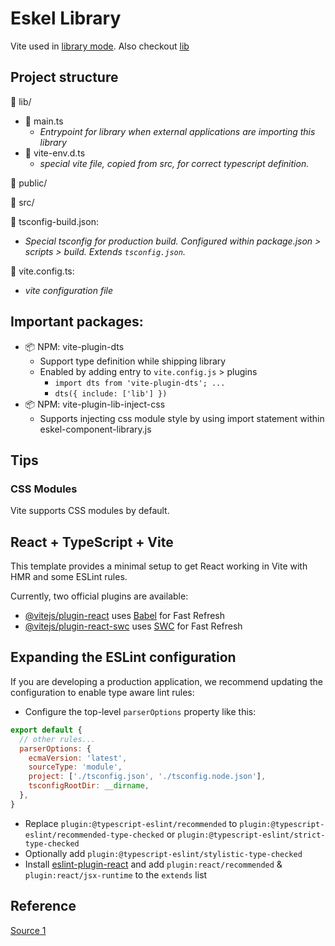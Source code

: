 # Eskel Library

Vite used in [library mode](https://vitejs.dev/guide/build.html#library-mode). Also checkout [lib](https://vitejs.dev/config/build-options.html#build-lib)

## Project structure

:file_folder: lib/
- :page_facing_up: main.ts
  - _Entrypoint for library when external applications are importing this library_
- :page_facing_up: vite-env.d.ts
  - _special vite file, copied from src, for correct typescript definition._

:file_folder: public/

:file_folder: src/

:page_facing_up: tsconfig-build.json:
- _Special tsconfig for production build. Configured within package.json > scripts > build. Extends `tsconfig.json`._

:page_facing_up: vite.config.ts:
- _vite configuration file_

## Important packages:
- :package: NPM: vite-plugin-dts
  - Support type definition while shipping library
  - Enabled by adding entry to `vite.config.js` > plugins
    - `import dts from 'vite-plugin-dts'; ...`
    - `dts({ include: ['lib'] })`
- :package: NPM: vite-plugin-lib-inject-css
  - Supports injecting css module style by using import statement within eskel-component-library.js

## Tips

### CSS Modules

Vite supports CSS modules by default.

## React + TypeScript + Vite

This template provides a minimal setup to get React working in Vite with HMR and some ESLint rules.

Currently, two official plugins are available:

- [@vitejs/plugin-react](https://github.com/vitejs/vite-plugin-react/blob/main/packages/plugin-react/README.md) uses [Babel](https://babeljs.io/) for Fast Refresh
- [@vitejs/plugin-react-swc](https://github.com/vitejs/vite-plugin-react-swc) uses [SWC](https://swc.rs/) for Fast Refresh

## Expanding the ESLint configuration

If you are developing a production application, we recommend updating the configuration to enable type aware lint rules:

- Configure the top-level `parserOptions` property like this:

```js
export default {
  // other rules...
  parserOptions: {
    ecmaVersion: 'latest',
    sourceType: 'module',
    project: ['./tsconfig.json', './tsconfig.node.json'],
    tsconfigRootDir: __dirname,
  },
}
```

- Replace `plugin:@typescript-eslint/recommended` to `plugin:@typescript-eslint/recommended-type-checked` or `plugin:@typescript-eslint/strict-type-checked`
- Optionally add `plugin:@typescript-eslint/stylistic-type-checked`
- Install [eslint-plugin-react](https://github.com/jsx-eslint/eslint-plugin-react) and add `plugin:react/recommended` & `plugin:react/jsx-runtime` to the `extends` list



## Reference
[Source 1](https://dev.to/receter/how-to-create-a-react-component-library-using-vites-library-mode-4lma)